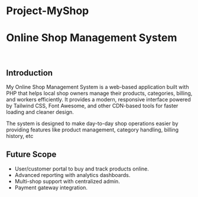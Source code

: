# Project-<b>MyShop</b>
<h1>Online Shop Management System</h1>
<br>
<h2>Introduction</h2>
<p>
My Online Shop Management System is a web-based application built with PHP that helps local shop owners manage their products, categories, billing, and workers efficiently. It provides a modern, responsive interface powered by Tailwind CSS, Font Awesome, and other CDN-based tools for faster loading and cleaner design.

The system is designed to make day-to-day shop operations easier by providing features like product management, category handling, billing history, etc</p>
<h2>Future Scope</h2>
<ul>
  <li>
User/customer portal to buy and track products online.</li>

<li>Advanced reporting with analytics dashboards.</li>

<li>Multi-shop support with centralized admin.</li>

<li>Payment gateway integration.</li></ul>
